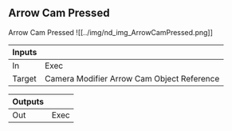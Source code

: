 ## Arrow Cam Pressed
Arrow Cam Pressed
![[../img/nd_img_ArrowCamPressed.png]]

|Inputs||
|--|--|
| In | Exec |
| Target | Camera Modifier Arrow Cam Object Reference |

|Outputs||
|--|--|
| Out | Exec |
